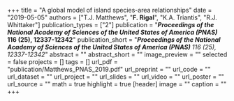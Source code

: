 +++
title = "A global model of island species-area relationships"
date = "2019-05-05"
authors = ["T.J. Matthews", "**F. Rigal**", "K.A. Triantis", "R.J. Whittaker"]
publication_types = ["2"]
publication = "**_Proceedings of the National Academy of Sciences of the United States of America (PNAS)_** __116 (25), 12337-12342__"
publication_short = "**_Proceedings of the National Academy of Sciences of the United States of America (PNAS)_** _116 (25), 12337-12342_"
abstract = ""
abstract_short = ""
image_preview = ""
selected = false
projects = []
tags = []
url_pdf = "publication/Matthews_PNAS_2019.pdf"
url_preprint = ""
url_code = ""
url_dataset = ""
url_project = ""
url_slides = ""
url_video = ""
url_poster = ""
url_source = ""
math = true
highlight = true
[header]
image = ""
caption = ""
+++
